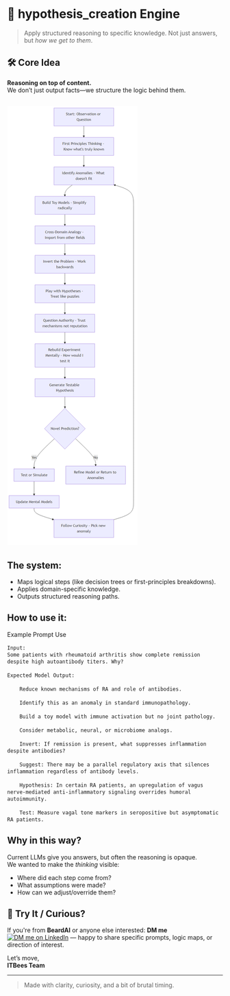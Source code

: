 # 🧠 hypothesis_creation Engine

> Apply structured reasoning to specific knowledge. Not just answers, but *how we get to them*.


## 🛠️ Core Idea

**Reasoning on top of content.**  
We don’t just output facts—we structure the logic behind them.
## ![Mental Model](hypothesis.png)


## The system:
- Maps logical steps (like decision trees or first-principles breakdowns).
- Applies domain-specific knowledge.
- Outputs structured reasoning paths.

## How to use it:
Example Prompt Use

    Input:
    Some patients with rheumatoid arthritis show complete remission despite high autoantibody titers. Why?

    Expected Model Output:

        Reduce known mechanisms of RA and role of antibodies.

        Identify this as an anomaly in standard immunopathology.

        Build a toy model with immune activation but no joint pathology.

        Consider metabolic, neural, or microbiome analogs.

        Invert: If remission is present, what suppresses inflammation despite antibodies?

        Suggest: There may be a parallel regulatory axis that silences inflammation regardless of antibody levels.

        Hypothesis: In certain RA patients, an upregulation of vagus nerve-mediated anti-inflammatory signaling overrides humoral autoimmunity.

        Test: Measure vagal tone markers in seropositive but asymptomatic RA patients.




##  Why in this way?

Current LLMs give you answers, but often the reasoning is opaque.  
We wanted to make the *thinking* visible:  
- Where did each step come from?  
- What assumptions were made?  
- How can we adjust/override them?




## 💬 Try It / Curious?

If you're from **BeardAI** or anyone else interested:
**DM me**
  [![DM me on LinkedIn](https://img.shields.io/badge/DM%20me%20on-LinkedIn-blue?style=for-the-badge&logo=linkedin)](https://www.linkedin.com/in/kseniya-hudacheuskaya-0037b8264/)   — happy to share specific prompts, logic maps, or direction of interest.

Let’s move,  
**ITBees Team**

---

> Made with clarity, curiosity, and a bit of brutal timing.




    
